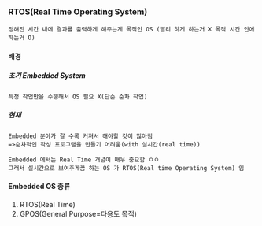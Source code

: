 ### RTOS(Real Time Operating System)
``` 
정해진 시간 내에 결과를 출력하게 해주는게 목적인 OS (빨리 하게 하는거 X 목적 시간 안에 하는거 O) 
```

#### 배경
##### 초기 Embedded System 

```
특정 작업만을 수행해서 OS 필요 X(단순 순차 작업)
```

##### 현재
```
Embedded 분야가 갈 수록 커져서 해야할 것이 많아짐
=>순차적인 작성 프로그램을 만들기 어려움(with 실시간(real time))

Embedded 에서는 Real Time 개념이 매우 중요함 ㅇㅇ
그래서 실시간으로 보여주게끔 하는 OS 가 RTOS(Real time Operating System) 임
```

#### Embedded OS 종류

1. RTOS(Real Time)
2. GPOS(General Purpose=다용도 목적)
